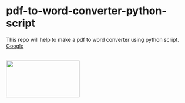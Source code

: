 # pdf-to-word-converter-python-script
This repo will help to make a pdf to word converter using python script. <a href="http://google.com">Google</a>
<!-- ![PDF to Word Converter](https://www.repairwin.com/wp-content/uploads/2019/09/PDF-to-Word.jpg) -->
<br>
<img src="https://www.repairwin.com/wp-content/uploads/2019/09/PDF-to-Word.jpg" width="200" height="100">
